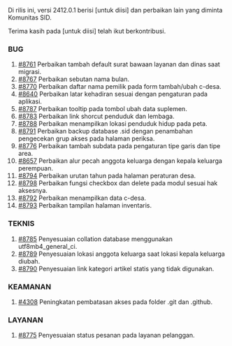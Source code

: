 Di rilis ini, versi 2412.0.1 berisi [untuk diisi] dan perbaikan lain yang diminta Komunitas SID.

Terima kasih pada [untuk diisi] telah ikut berkontribusi.

### BUG

1. [#8761](https://github.com/OpenSID/OpenSID/issues/8761) Perbaikan tambah default surat bawaan layanan dan dinas saat migrasi.
2. [#8767](https://github.com/OpenSID/OpenSID/issues/8767) Perbaikan sebutan nama bulan.
3. [#8770](https://github.com/OpenSID/OpenSID/issues/8770) Perbaikan daftar nama pemilik pada form tambah/ubah c-desa.
4. [#8640](https://github.com/OpenSID/OpenSID/issues/8640) Perbaikan latar kehadiran sesuai dengan pengaturan pada aplikasi.
5. [#8787](https://github.com/OpenSID/OpenSID/issues/8787) Perbaikan tooltip pada tombol ubah data suplemen.
6. [#8783](https://github.com/OpenSID/OpenSID/issues/8783) Perbaikan link shorcut penduduk dan lembaga.
7. [#8788](https://github.com/OpenSID/OpenSID/issues/8788) Perbaikan menampilkan lokasi penduduk hidup pada peta.
8. [#8791](https://github.com/OpenSID/OpenSID/issues/8791) Perbaikan backup database .sid dengan penambahan pengecekan grup akses pada halaman periksa.
9. [#8776](https://github.com/OpenSID/OpenSID/issues/8776) Perbaikan tambah subdata pada pengaturan tipe garis dan tipe area.
10. [#8657](https://github.com/OpenSID/OpenSID/issues/8657) Perbaikan alur pecah anggota keluarga dengan kepala keluarga perempuan.
11. [#8794](https://github.com/OpenSID/OpenSID/issues/8794) Perbaikan urutan tahun pada halaman peraturan desa.
12. [#8798](https://github.com/OpenSID/OpenSID/issues/8798) Perbaikan fungsi checkbox dan delete pada modul sesuai hak aksesnya.
13. [#8792](https://github.com/OpenSID/OpenSID/issues/8792) Perbaikan menampilkan data c-desa.
14. [#8793](https://github.com/OpenSID/OpenSID/issues/8793) Perbaikan tampilan halaman inventaris. 


### TEKNIS

1. [#8785](https://github.com/OpenSID/OpenSID/issues/8785) Penyesuaian collation database menggunakan utf8mb4_general_ci.
2. [#8789](https://github.com/OpenSID/OpenSID/issues/8789) Penyesuaian lokasi anggota keluarga saat lokasi kepala keluarga diubah.
3. [#8790](https://github.com/OpenSID/OpenSID/issues/8790) Penyesuaian link kategori artikel statis yang tidak digunakan.

### KEAMANAN

1. [#4308](https://github.com/OpenSID/premium/issues/4308) Peningkatan pembatasan akses pada folder .git dan .github.


### LAYANAN
1. [#8775](https://github.com/OpenSID/OpenSID/issues/8775) Penyesuaian status pesanan pada layanan pelanggan.
